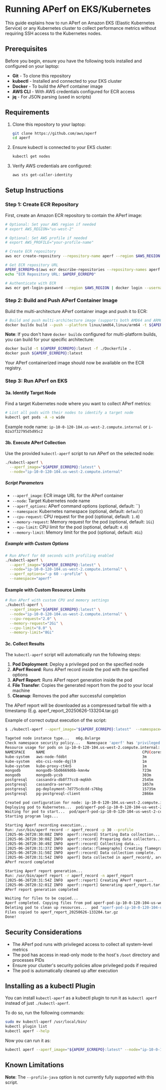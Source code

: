 # Running APerf on EKS/Kubernetes

This guide explains how to run APerf on Amazon EKS (Elastic Kubernetes Service) or any Kubernetes cluster to collect performance metrics without requiring SSH access to the Kubernetes nodes.

## Prerequisites

Before you begin, ensure you have the following tools installed and configured on your laptop:

- **Git** - To clone this repository
- **kubectl** - Installed and connected to your EKS cluster
- **Docker** - To build the APerf container image
- **AWS CLI** - With AWS credentials configured for ECR access
- **jq** - For JSON parsing (used in scripts)

## Requirements

1. Clone this repository to your laptop:
   ```bash
   git clone https://github.com/aws/aperf 
   cd aperf
   ```

2. Ensure kubectl is connected to your EKS cluster:
   ```bash
   kubectl get nodes
   ```

3. Verify AWS credentials are configured:
   ```bash
   aws sts get-caller-identity
   ```

## Setup Instructions

### Step 1: Create ECR Repository

First, create an Amazon ECR repository to contain the APerf image:

```bash
# Optional: Set your AWS region if needed
# export AWS_REGION="us-west-2"

# Optional: Set AWS profile if needed
# export AWS_PROFILE="your-profile-name"

# Create ECR repository
aws ecr create-repository --repository-name aperf --region $AWS_REGION

# Get ECR repository URL
APERF_ECRREPO=$(aws ecr describe-repositories --repository-names aperf --region $AWS_REGION | jq -r '.repositories[0].repositoryUri')
echo "ECR Repository URL: $APERF_ECRREPO"

# Authenticate with ECR
aws ecr get-login-password --region $AWS_REGION | docker login --username AWS --password-stdin $APERF_ECRREPO
```

### Step 2: Build and Push APerf Container Image

Build the multi-architecture APerf container image and push it to ECR:

```bash
# Build and push multi-architecture image (supports both AMD64 and ARM64)
docker buildx build --push --platform linux/amd64,linux/arm64 -t ${APERF_ECRREPO}:latest -f ./Dockerfile .
```

**Note**: If you don't have `docker buildx` configured for multi-platform builds, you can build for your specific architecture:

```bash
docker build -t ${APERF_ECRREPO}:latest -f ./Dockerfile .
docker push ${APERF_ECRREPO}:latest
```

Your APerf containerized image should now be available on the ECR registry.


### Step 3: Run APerf on EKS

#### 3a. Identify Target Node

Find a target Kubernetes node where you want to collect APerf metrics:

```bash
# List all pods with their nodes to identify a target node
kubectl get pods -A -o wide
```

Example node name: `ip-10-0-120-104.us-west-2.compute.internal` or `i-02a3f32795d5d95c2`

#### 3b. Execute APerf Collection

Use the provided `kubectl-aperf` script to run APerf on the selected node:

```bash
./kubectl-aperf \
  --aperf_image="${APERF_ECRREPO}:latest" \
  --node="ip-10-0-120-104.us-west-2.compute.internal" 
```

##### Script Parameters

- `--aperf_image`: ECR image URL for the APerf container
- `--node`: Target Kubernetes node name
- `--aperf_options`: APerf command options (optional, default: ``)
- `--namespace`: Kubernetes namespace (optional, default: `default`)
- `--cpu-request`: CPU request for the pod (optional, default: `1.0`)
- `--memory-request`: Memory request for the pod (optional, default: `1Gi`)
- `--cpu-limit`: CPU limit for the pod (optional, default: `4.0`)
- `--memory-limit`: Memory limit for the pod (optional, default: `4Gi`)

##### Example with Custom Options

```bash
# Run APerf for 60 seconds with profiling enabled
./kubectl-aperf \
  --aperf_image="${APERF_ECRREPO}:latest" \
  --node="ip-10-0-120-104.us-west-2.compute.internal" \
  --aperf_options="-p 60 --profile" \
  --namespace="aperf"
```

#### Example with Custom Resource Limits

```bash
# Run APerf with custom CPU and memory settings
./kubectl-aperf \
  --aperf_image="${APERF_ECRREPO}:latest" \
  --node="ip-10-0-120-104.us-west-2.compute.internal" \
  --cpu-request="2.0" \
  --memory-request="2Gi" \
  --cpu-limit="8.0" \
  --memory-limit="8Gi"
```

#### 3c. Collect Results

The `kubectl-aperf` script will automatically run the following steps:

1. **Pod Deployment**: Deploy a privileged pod on the specified node
2. **APerf Record**: Runs APerf record inside the pod with the specified options
3. **APerf Report**: Runs APerf report generation inside the pod
4. **File Transfer**: Copies the generated report from the pod to your local machine
5. **Cleanup**: Removes the pod after successful completion

The APerf report will be downloaded as a compressed tarball file with a timestamp (E.g. aperf_report_20250626-133204.tar.gz)

Example of correct output execution of the script:
```bash
$ ./kubectl-aperf --aperf_image="${APERF_ECRREPO}:latest"  --namespace=aperf --node  ip-10-0-120-104.us-west-2.compute.internal  --aperf_options="-p 30 --profile"

Tageted node instance type...   m6g.8xlarge
Check namespace security policy...   Namespace 'aperf' has 'privileged' policy - privileged pods allowed.
Resource usage for pods on ip-10-0-120-104.us-west-2.compute.internal:
NAMESPACE     NAME                                            CPU(cores)   MEMORY(bytes)
kube-system   aws-node-fddbt                                  3m           58Mi
kube-system   ebs-csi-node-dgjl9                              1m           31Mi
kube-system   kube-proxy-ct4n5                                1m           15Mi
mongodb       mongodb-5bd6669d6b-kmn4w                        723m         1636Mi
mongodb       mongodb-ycsb                                    303m         616Mi
postgresql    cassandra-db8f77cc8-mq6kh                       2545m        34613Mi
postgresql    cassandra-server                                1057m        1033Mi
postgresql    pg-deployment-7d775cdcdd-s76bg                  15735m       17085Mi
postgresql    pg-postgresql-client                            2866m        2Mi

Created pod configuration for node: ip-10-0-120-104.us-west-2.compute.internal
Deploying pod to Kubernetes...  pod/aperf-pod-ip-10-0-120-104-us-west-2-compute-internal created
Waiting for pod to start...  pod/aperf-pod-ip-10-0-120-104-us-west-2-compute-internal condition met
Starting program logs...

Starting Aperf recording execution...
Run: /usr/bin/aperf record -r aperf_record -p 30 --profile
[2025-06-26T20:30:08Z INFO  aperf::record] Starting Data collection...
[2025-06-26T20:30:08Z INFO  aperf::record] Preparing data collectors...
[2025-06-26T20:30:49Z INFO  aperf::record] Collecting data...
[2025-06-26T20:31:37Z INFO  aperf::data::flamegraphs] Creating flamegraph...
[2025-06-26T20:31:50Z INFO  aperf::record] Data collection complete.
[2025-06-26T20:31:54Z INFO  aperf] Data collected in aperf_record/, archived in aperf_record.tar.gz
APerf record completed

Starting Aperf report generation...
Run: /usr/bin/aperf report -r aperf_record -n aperf_report
[2025-06-26T20:31:54Z INFO  aperf::report] Creating APerf report...
[2025-06-26T20:32:01Z INFO  aperf::report] Generating aperf_report.tar.gz
APerf report generation completed

Waiting for files to be copied...
Aperf completed. Copying files from pod aperf-pod-ip-10-0-120-104-us-west-2-compute-internal...
Deleting pod to clean up resources...  pod "aperf-pod-ip-10-0-120-104-us-west-2-compute-internal" deleted
Files copied to aperf_report_20250626-133204.tar.gz
Done!
```


## Security Considerations

- The APerf pod runs with privileged access to collect all system-level metrics
- The pod has access in read-only mode to the host's `/boot` directory and processes PIDs
- Ensure your cluster's security policies allow privileged pods if required
- The pod is automatically cleaned up after execution


## Installing as a kubectl Plugin

You can install `kubectl-aperf` as a kubectl plugin to run it as `kubectl aperf` instead of  just `./kubectl-aperf`. 

To do so, run the following commands:

```bash
sudo mv kubectl-aperf /usr/local/bin/
kubectl plugin list
kubectl aperf --help
```

Now you can run it as:

```bash
kubectl aperf --aperf_image="${APERF_ECRREPO}:latest" --node="ip-10-0-120-104.us-west-2.compute.internal"
```

## Known Limitations

**Note**: The `--profile-java` option is not currently fully supported with this script.
